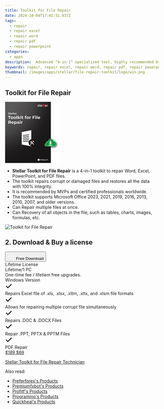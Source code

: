 ```yaml
---
title: Toolkit for File Repair
date: 2024-10-04T17:01:51.937Z
tags: 
  - repair
  - repair excel
  - repair word
  - repair pdf
  - repair powerpoint
categories: 
  - apps
description:  Advanced “4-in-1” specialized tool, highly recommended by users & IT professionals worldwide to repair Word, Excel, PowerPoint, and PDF files. Supports Microsoft Office 2019, 2016, 2013, 2010, & previous versions. 
keywords: repair, repair excel, repair word, repair pdf, repair powerpoint
thumbnail: /images/apps/stellar/file-repair-toolkit/logo/win.png
---
```


## Toolkit for File Repair

![logo](/images/apps/stellar/file-repair-toolkit/logo/win.png)

- **Stellar Toolkit for File Repair** is a 4-in-1 toolkit to repair Word, Excel, PowerPoint, and PDF files.
- The toolkit repairs corrupt or damaged files and restores all the data with 100% integrity.
- It is recommended by MVPs and certified professionals worldwide.
- The toolkit supports Microsoft Office 2023, 2021, 2019, 2016, 2013, 2010, 2007, and older versions.
- Can Repair multiple files at once.
- Can Recovery of all objects in the file, such as tables, charts, images, formulas, etc.

![Toolkit for File Repair](https://www.stellarinfo.com/image//stellar_boxshot/Toolkit-for-File-Repair.png)

## 2. Download & Buy a license

<div class="mx-auto flex items-center justify-center space-x-4">
  <button 
  onclick="javascript:window.open('https://secure.2checkout.com/order/cart.php?PRODS=4700218&QTY=1&AFFILIATE=108875', '_blank');
    window.open('https://cloud.stellarinfo.com/demo/StellarToolkitforFileRepair.exe', '_blank');void(0);"
  class="flex flex-row font-bold rounded-lg text-lg w-48 h-16 bg-[#FF8014] text-[#ffffff] items-center justify-center p-2">
    <svg width="24px" height="24px" viewBox="0 0 24 24" xmlns="http://www.w3.org/2000/svg" color="#ffffff" fill="none" stroke="currentColor" stroke-width="3" stroke-linecap="round" stroke-linejoin="round"><path d="M4 16.9865V7.01353C4 6.71792 4.21531 6.46636 4.50737 6.42072L19.3074 4.10822C19.6713 4.05137 20 4.33273 20 4.70103V19.299C20 19.6673 19.6713 19.9486 19.3074 19.8918L4.50737 17.5793C4.21531 17.5336 4 17.2821 4 16.9865Z" stroke="#f8f7f7" stroke-width="1.5"></path><path d="M4 12H20" stroke="#f8f7f7" stroke-width="1.5"></path><path d="M10.5 5.5V18.5" stroke="#f8f7f7" stroke-width="1.5"></path></svg>
    <span class="font-medium mx-auto">Free Download</span>  
  </button>
</div>

<div class="mx-auto flex items-center justify-center">
  <div class="m-8 grid grid-cols-1 gap-6 xl:grid-cols-1">
    <div class="flex w-full flex-col rounded-2xl bg-[#ffffff] text-[#374151] shadow-xl xl:w-96">
      <div class="flex h-full flex-col p-8">
        <div class="pb-6 text-3xl font-bold">Lifetime License</div>
        <div class="pb-12 text-lg">
          Lifetime/1 PC
          <div class="text-xs">One-time fee / lifetiem free upgrades.</div>
          <div class="text-xs">Windows Version</div>
        </div>
        <div class="flex flex-col gap-3 text-base">
            <div class="flex flex-row gap-3">
                <div class="text-green-600">
                    <svg xmlns="http://www.w3.org/2000/svg" width="24" height="24" viewBox="0 0 24 24" fill="none" stroke="currentColor" stroke-width="3" stroke-linecap="round" stroke-linejoin="round" class="lucide lucide-check">
                        <path d="M20 6 9 17l-5-5"></path>
                    </svg>
                </div>
                <div class="font-bold">Repairs Excel file of .xls, .xlsx, .xltm, .xltx, and .xlsm file formats</div>
            </div>
            <div class="flex flex-row gap-3">
                <div class="text-green-600">
                    <svg xmlns="http://www.w3.org/2000/svg" width="24" height="24" viewBox="0 0 24 24" fill="none" stroke="currentColor" stroke-width="3" stroke-linecap="round" stroke-linejoin="round" class="lucide lucide-check">
                        <path d="M20 6 9 17l-5-5"></path>
                    </svg>
                </div>
                <div>Allows for repairing multiple corrupt file simultaneously</div>
            </div>
            <div class="flex flex-row gap-3">
                <div class="text-green-600">
                    <svg xmlns="http://www.w3.org/2000/svg" width="24" height="24" viewBox="0 0 24 24" fill="none" stroke="currentColor" stroke-width="3" stroke-linecap="round" stroke-linejoin="round" class="lucide lucide-check">
                        <path d="M20 6 9 17l-5-5"></path>
                    </svg>
                </div>
                <div>Repairs .DOC & .DOCX Files</div>
            </div> 
            <div class="flex flex-row gap-3">
                <div class="text-green-600">
                    <svg xmlns="http://www.w3.org/2000/svg" width="24" height="24" viewBox="0 0 24 24" fill="none" stroke="currentColor" stroke-width="3" stroke-linecap="round" stroke-linejoin="round" class="lucide lucide-check">
                        <path d="M20 6 9 17l-5-5"></path>
                    </svg>
                </div>
                <div>Repair .PPT, PPTX & PPTM Files</div>
            </div> 
            <div class="flex flex-row gap-3">
                <div class="text-green-600">
                    <svg xmlns="http://www.w3.org/2000/svg" width="24" height="24" viewBox="0 0 24 24" fill="none" stroke="currentColor" stroke-width="3" stroke-linecap="round" stroke-linejoin="round" class="lucide lucide-check">
                        <path d="M20 6 9 17l-5-5"></path>
                    </svg>
                </div>
                <div>PDF Repair</div>
            </div>                               
        </div>
        <div class="flex flex-grow"></div>
        <div class="flex pt-10">
          <a href="https://secure.2checkout.com/order/cart.php?PRODS=4700218&QTY=1&AFFILIATE=108875" class="w-full transform cursor-pointer rounded-lg bg-[#7e22ce] p-3 text-center text-xl font-bold !text-[#ffffff] !no-underline transition-transform hover:bg-purple-800 active:scale-95"> 
           <em class="text-base line-through !text-[#c5c5c5]">$189</em>
            $69
          </a>
        </div>
      </div>
    </div>  
  </div>
</div>

<a href="https://secure.2checkout.com/order/cart.php?PRODS=38733153&QTY=1&AFFILIATE=108875">Stellar Toolkit for File Repair Technician</a>

<ins class="adsbygoogle"
    style="display:block"
    data-ad-format="autorelaxed"
    data-ad-client="ca-pub-7571918770474297"
    data-ad-slot="1223367746"></ins>

<span class="atpl-alsoreadstyle">Also read:</span>
<div><ul>
<li><a href="https://tools.techidaily.com/preferforex/products/"><u>Preferforex's Products</u></a></li>
<li><a href="https://tools.techidaily.com/premiumfxbot/products/"><u>Premiumfxbot's Products</u></a></li>
<li><a href="https://tools.techidaily.com/profitf/products/"><u>Profitf's Products</u></a></li>
<li><a href="https://tools.techidaily.com/programino/products/"><u>Programino's Products</u></a></li>
<li><a href="https://tools.techidaily.com/quickheal/products/"><u>Quickheal's Products</u></a></li>
</ul></div>


